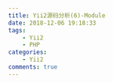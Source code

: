 ```yaml
---
title: Yii2源码分析(6)-Module
date: 2018-12-06 19:18:33
tags:
    - Yii2
    - PHP
categories:
    - Yii2
comments: true
---
```

<!-- more -->